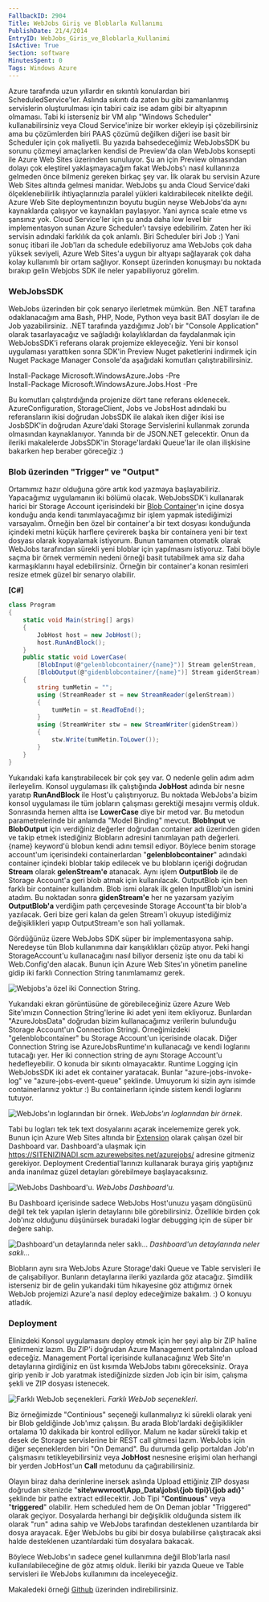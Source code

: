 ```yaml
---
FallbackID: 2904
Title: WebJobs Giriş ve Bloblarla Kullanımı
PublishDate: 21/4/2014
EntryID: WebJobs_Giris_ve_Bloblarla_Kullanimi
IsActive: True
Section: software
MinutesSpent: 0
Tags: Windows Azure
---
```

Azure tarafında uzun yıllardır en sıkıntılı konulardan biri
ScheduledService'ler. Aslında sıkıntı da zaten bu gibi zamanlanmış
servislerin oluşturulması için tabiri caiz ise adam gibi bir altyapının
olmaması. Tabi ki isterseniz bir VM alıp "Windows Scheduler"
kullanabilirsiniz veya Cloud Service'inize bir worker ekleyip işi
çözebilirsiniz ama bu çözümlerden biri PAAS çözümü değilken diğeri ise
basit bir Scheduler için çok maliyetli. Bu yazıda bahsedeceğimiz
WebJobsSDK bu sorunu çözmeyi amaçlarken kendisi de Preview'da olan
WebJobs konsepti ile Azure Web Sites üzerinden sunuluyor. Şu an için
Preview olmasından dolayı çok eleştirel yaklaşmayacağım fakat WebJobs'ı
nasıl kullanırıza gelmeden önce bilmeniz gereken birkaç şey var. İlk
olarak bu servisin Azure Web Sites altında gelmesi manidar. WebJobs şu
anda Cloud Service'daki ölçeklenebilirlik ihtiyaçlarınızla paralel
yükleri kaldırabilecek nitelikte değil. Azure Web Site deploymentınızın
boyutu bugün neyse WebJobs'da aynı kaynaklarda çalışıyor ve kaynakları
paylaşıyor. Yani ayrıca scale etme vs şansınız yok. Cloud Service'ler
için şu anda daha low level bir implementasyon sunan Azure Scheduler'ı
tavsiye edebilirim. Zaten her iki servisin adındaki farklılık da çok
anlamlı. Biri Scheduler biri Job :) Yani sonuç itibari ile Job'ları da
schedule edebiliyoruz ama WebJobs çok daha yüksek seviyeli, Azure Web
Sites'a uygun bir altyapı sağlayarak çok daha kolay kullanımlı bir ortam
sağlıyor. Konsept üzerinden konuşmayı bu noktada bırakıp gelin Webjobs
SDK ile neler yapabiliyoruz görelim.

### WebJobsSDK

WebJobs üzerinden bir çok senaryo ilerletmek mümkün. Ben .NET tarafına
odaklanacağım ama Bash, PHP, Node, Python veya basit BAT dosyları ile de
Job yazabilirsiniz. .NET tarafında yazdığımız Job'ı bir "Console
Application" olarak tasarlayacağız ve sağladığı kolaylıklardan da
faydalanmak için WebJobsSDK'i referans olarak projemize ekleyeceğiz.
Yeni bir konsol uygulaması yarattıken sonra SDK'in Preview Nuget
paketlerini indirmek için Nuget Package Manager Console'da aşağıdaki
komutları çalıştırabilirsiniz.

Install-Package Microsoft.WindowsAzure.Jobs -Pre   
Install-Package Microsoft.WindowsAzure.Jobs.Host -Pre

Bu komutları çalıştırdığında projenize dört tane referans eklenecek.
AzureConfiguration, StorageClient, Jobs ve JobsHost adındaki bu
referansların ikisi doğrudan JobsSDK ile alakalı iken diğer ikisi ise
JosbSDK'in doğrudan Azure'daki Storage Servislerini kullanmak zorunda
olmasından kaynaklanıyor. Yanında bir de JSON.NET gelecektir. Onun da
ileriki makalelerde JobsSDK'in Storage'lardaki Queue'lar ile olan
ilişkisine bakarken hep beraber göreceğiz :)

### Blob üzerinden "Trigger" ve "Output"

Ortamımız hazır olduğuna göre artık kod yazmaya başlayabiliriz.
Yapacağımız uygulamanın iki bölümü olacak. WebJobsSDK'i kullanarak
harici bir Storage Account içerisindeki bir [Blob
Container](http://daron.yondem.com/tr/search/blob)'ın içine dosya
konduğu anda kendi tanımlayacağımız bir işlem yapmak istediğimizi
varsayalım. Örneğin ben özel bir container'a bir text dosyası konduğunda
içindeki metni küçük harflere çevirerek başka bir containera yeni bir
text dosyası olarak kopyalamak istiyorum. Bunun tamamen otomatik olarak
WebJobs tarafından sürekli yeni bloblar için yapılmasını istiyoruz. Tabi
böyle saçma bir örnek vermemin nedeni örneği basit tutabilmek ama siz
daha karmaşıklarını hayal edebilirsiniz. Örneğin bir container'a konan
resimleri resize etmek güzel bir senaryo olabilir.

**[C\#]**

```cs
class Program
{
    static void Main(string[] args)
    {
        JobHost host = new JobHost();
        host.RunAndBlock();
    }
    public static void LowerCase(
        [BlobInput(@"gelenblobcontainer/{name}")] Stream gelenStream,
        [BlobOutput(@"gidenblobcontainer/{name}")] Stream gidenStream)
    {
        string tumMetin = "";
        using (StreamReader st = new StreamReader(gelenStream))
        {
            tumMetin = st.ReadToEnd();
        }
        using (StreamWriter stw = new StreamWriter(gidenStream))
        {
            stw.Write(tumMetin.ToLower());
        }
    }
}
```

Yukarıdaki kafa karıştırabilecek bir çok şey var. O nedenle gelin adım
adım ilerleyelim. Konsol uygulaması ilk çalıştığında **JobHost** adında
bir nesne yaratıp **RunAndBlock** ile Host'u çalıştırıyoruz. Bu noktada
WebJobs'a bizim konsol uygulaması ile tüm jobların çalışması gerektiği
mesajını vermiş olduk. Sonrasında hemen altta ise **LowerCase** diye bir
metod var. Bu metodun parametrelerinde bir anlamda "Model Binding"
mevcut. **BlobInput** ve **BlobOutput** için verdiğiniz değerler
doğrudan container adı üzerinden giden ve takip etmek istediğiniz
Blobların adresini tanımlayan path değerleri. {name} keyword'ü blobun
kendi adını temsil ediyor. Böylece benim storage account'um içerisindeki
containerlardan "**gelenblobcontainer**" adındaki container içindeki
bloblar takip edilecek ve bu blobların içeriği doğrudan **Stream**
olarak **gelenStream'e** atanacak. Aynı işlem **OutputBlob** ile de
Storage Account'a geri blob atmak için kullanılacak. OutputBlob için ben
farklı bir container kullandım. Blob ismi olarak ilk gelen InputBlob'un
ismini atadım. Bu noktadan sonra **gidenStream'e** her ne yazarsam
yaziyim **OutputBlob'a** verdiğim path çerçevesinde Storage Account'ta
bir blob'a yazılacak. Geri bize geri kalan da gelen Stream'i okuyup
istediğimiz değişiklikleri yapıp OutputStream'e son hali yollamak.

Gördüğünüz üzere WebJobs SDK süper bir implementasyona sahip. Neredeyse
tün Blob kullanımına dair karışıklıkları çözüp atıyor. Peki hangi
StorageAccount'u kullanacağını nasıl biliyor derseniz işte onu da tabi
ki Web.Config'den alacak. Bunun için Azure Web Sites'ın yönetim paneline
gidip iki farklı Connection String tanımlamamız gerek.

![Webjobs'a özel iki Connection
String.](media/WebJobs_Giris_ve_Bloblarla_Kullanimi/webjobs_1.png)

Yukarıdaki ekran görüntüsüne de görebileceğiniz üzere Azure Web
Site'ımızın Connection String'lerine iki adet yeni item ekliyoruz.
Bunlardan "AzureJobsData" doğrudan bizim kullanacağımız verilerin
bulunduğu Storage Account'un Connection Stringi. Örneğimizdeki
"gelenblobcontainer" bu Storage Account'un içerisinde olacak. Diğer
Connection String ise AzureJobsRuntime'ın kullanacağı ve kendi loglarını
tutacağı yer. Her iki connection string de aynı Storage Account'u
hedefleyebilir. O konuda bir sıkıntı olmayacaktır. Runtime Logging için
WebJobsSDK iki adet ek container yaratacak. Bunlar
"azure-jobs-invoke-log" ve "azure-jobs-event-queue" şeklinde. Umuyorum
ki sizin aynı isimde containerlarınız yoktur :) Bu containerların içinde
sistem kendi loglarını tutuyor.

![WebJobs'ın loglarından bir
örnek.](media/WebJobs_Giris_ve_Bloblarla_Kullanimi/webjobs_3.png)
*WebJobs'ın loglarından bir örnek.*

Tabi bu logları tek tek text dosyalarını açarak incelememize gerek yok.
Bunun için Azure Web Sites altında bir
[Extension](http://daron.yondem.com/tr/post/Azure_Web_Sites_Kudu_ve_Custom_Site_Extensions)
olarak çalışan özel bir Dashboard var. Dashboard'a ulaşmak için
<https://SITENIZINADI.scm.azurewebsites.net/azurejobs/> adresine
gitmeniz gerekiyor. Deployment Credential'larınızı kullanarak buraya
giriş yaptığınız anda inanılmaz güzel detayları görebilmeye
başlayacaksınız.

![WebJobs
Dashboard'u.](media/WebJobs_Giris_ve_Bloblarla_Kullanimi/webjobs_4.png)
*WebJobs Dashboard'u.*

Bu Dashboard içerisinde sadece WebJobs Host'unuzu yaşam döngüsünü değil
tek tek yapılan işlerin detaylarını bile görebilirsiniz. Özellikle
birden çok Job'ınız olduğunu düşünürsek buradaki loglar debugging için
de süper bir değere sahip.

![Dashboard'un detaylarında neler
saklı...](media/WebJobs_Giris_ve_Bloblarla_Kullanimi/webjobs_5.png)
*Dashboard'un detaylarında neler saklı...*

Blobların aynı sıra WebJobs Azure Storage'daki Queue ve Table servisleri
ile de çalışabiliyor. Bunların detaylarına ileriki yazılarda göz
atacağız. Şimdilik isterseniz bir de gelin yukarıdaki tüm hikayesine göz
attığımız örnek WebJob projemizi Azure'a nasıl deploy edeceğimize
bakalım. :) O konuyu atladık.

### Deployment

Elinizdeki Konsol uygulamasını deploy etmek için her şeyi alıp bir ZIP
haline getirmeniz lazım. Bu ZIP'i doğrudan Azure Management portalından
upload edeceğiz. Management Portal içerisinde kullanacağınız Web Site'ın
detaylarına girdiğiniz en üst kısımda WebJobs tabını göreceksiniz. Oraya
girip yenib ir Job yaratmak istediğinizde sizden Job için bir isim,
çalışma şekli ve ZIP dosyası istenecek.

![Farklı WebJob
seçenekleri.](media/WebJobs_Giris_ve_Bloblarla_Kullanimi/webjobs_6.png)
*Farklı WebJob seçenekleri.*

Biz örneğimizde "Continious" seçeneği kullanmalıyız ki sürekli olarak
yeni bir Blob geldiğinde Job'ımız çalışsın. Bu arada Blob'lardaki
değişiklikler ortalama 10 dakikada bir kontrol ediliyor. Malum ne kadar
sürekli takip et desek de Storage servislerine bir REST call gitmesi
lazım. WebJobs için diğer seçeneklerden biri "On Demand". Bu durumda
gelip portaldan Job'ın çalışmasını tetikleyebilirsiniz veya **JobHost**
nesnesine erişimi olan herhangi bir yerden JobHost'un **Call** metodunu
da çağırabilirsiniz.

Olayın biraz daha derinlerine inersek aslında Upload ettiğiniz ZIP
dosyası doğrudan sitenizde "**site\\wwwroot\\App\_Data\\jobs\\{job
tipi}\\{job adı}**" şeklinde bir pathe extract edilecektir. Job Tipi
"**Continuous**" veya "**triggered**" olabilir. Hem scheduled hem de On
Deman joblar "Triggered" olarak geçiyor. Dosyalarda herhangi bir
değişiklik olduğunda sistem ilk olarak "run" adına sahip ve WebJobs
tarafından desteklenen uzantılarda bir dosya arayacak. Eğer WebJobs bu
gibi bir dosya bulabilirse çalıştıracak aksi halde desteklenen
uzantılardaki tüm dosyalara bakacak.

Böylece WebJobs'ın sadece genel kullanımına değil Blob'larla nasıl
kullanılabileceğine de göz atmış olduk. İleriki bir yazıda Queue ve
Table servisleri ile WebJobs kullanımını da inceleyeceğiz.

Makaledeki örneği
[Github](https://github.com/daronyondem/AzureOrnekler/tree/master/WebJobsSDK_Preview/WebJobsTestApp)
üzerinden indirebilirsiniz.



